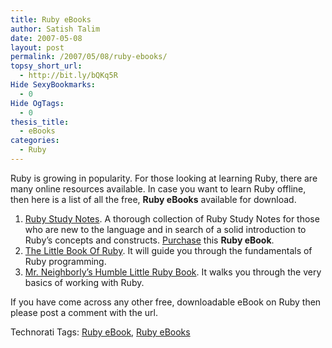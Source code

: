 ```yaml
---
title: Ruby eBooks
author: Satish Talim
date: 2007-05-08
layout: post
permalink: /2007/05/08/ruby-ebooks/
topsy_short_url:
  - http://bit.ly/bQKq5R
Hide SexyBookmarks:
  - 0
Hide OgTags:
  - 0
thesis_title:
  - eBooks
categories:
  - Ruby
---
```

<div>
  <p>
    Ruby is growing in popularity. For those looking at learning Ruby, there are many online resources available. In case you want to learn Ruby offline, then here is a list of all the free, <strong>Ruby eBooks</strong> available for download.
  </p>
  
  <ol>
    <li>
      <a href="http://rubylearning.com/" >Ruby Study Notes</a>. A thorough collection of Ruby Study Notes for those who are new to the language and in search of a solid introduction to Ruby&#8217;s concepts and constructs. <a href="http://rubylearning.com/download/downloads.html" >Purchase</a> this <strong>Ruby eBook</strong>.
    </li>
    <li>
      <a href="http://www.sapphiresteel.com/The-Little-Book-Of-Ruby" >The Little Book Of Ruby</a>. It will guide you through the fundamentals of Ruby programming.
    </li>
    <li>
      <a href="http://www.infoq.com/minibooks/ruby/" >Mr. Neighborly&#8217;s Humble Little Ruby Book</a>. It walks you through the very basics of working with Ruby.
    </li>
  </ol>
  
  <p>
    If you have come across any other free, downloadable eBook on Ruby then please post a comment with the url.
  </p>
</div>

<div>
  <a href="http://technorati.com/tag/Instant+Rails" rel="tag"></a><a href="http://technorati.com/tag/Quick+Ruby" rel="tag"></a><a href="http://technorati.com/tag/Instant+Rails" rel="tag"></a><a href="http://technorati.com/tag/Pune+Ruby" rel="tag"></a><a href="http://technorati.com/tag/Quick+Ruby+Guide" rel="tag"></a><a href="http://technorati.com/tag/Programming+Languages" rel="tag"></a><a href="http://technorati.com/tag/Blogs" rel="tag"></a><a href="http://technorati.com/tag/Ruby" rel="tag"></a><a href="http://technorati.com/tag/PuneRuby" rel="tag"></a><a href="http://technorati.com/tag/QuickRuby" rel="tag"></a><a href="http://technorati.com/tag/PuneBloggers" rel="tag"></a><a href="http://technorati.com/tag/PuneBlogs" rel="tag"></a><a href="http://technorati.com/tag/Blogosphere" rel="tag"></a><a href="http://technorati.com/tag/Digg" rel="tag"></a><a href="http://technorati.com/tag/Media" rel="tag"></a><a href="http://technorati.com/tag/Tip" rel="tag"></a><a href="http://technorati.com/tag/RSS" rel="tag"></a><a href="http://technorati.com/tag/Marketing" rel="tag"></a><a href="http://technorati.com/tag/News" rel="tag"></a><a href="http://technorati.com/tag/IndianGuru" rel="tag"></a><a href="http://technorati.com/tag/Blogging" rel="tag"></a><a href="http://technorati.com/tag/Internet" rel="tag"></a><a href="http://technorati.com/tag/Blog" rel="tag"></a><a href="http://technorati.com/tag/Technical+Support" rel="tag"></a><a href="http://technorati.com/tag/Free+Software" rel="tag"></a><a href="http://technorati.com/tag/Help" rel="tag"></a><a href="http://technorati.com/tag/Pune" rel="tag"></a><a href="http://technorati.com/tag/SatishTalim" rel="tag"></a><a href="http://technorati.com/tag/Satish+Talim" rel="tag"></a><a href="http://technorati.com/tag/Weblog" rel="tag"></a><a href="http://technorati.com/tag/Weblogs" rel="tag"></a><a href="http://technorati.com/tag/Training" rel="tag"></a><a href="http://technorati.com/tag/Free+Training" rel="tag"></a><a href="http://technorati.com/tag/Tutorial" rel="tag"></a><a href="http://technorati.com/tag/Education" rel="tag"></a><a href="http://technorati.com/tag/Teacher" rel="tag"></a><a href="http://technorati.com/tag/Learning+Ruby" rel="tag"></a>
</div>

Technorati Tags: <a href="http://technorati.com/tag/Ruby+eBook" rel="tag">Ruby eBook</a>, <a href="http://technorati.com/tag/Ruby+eBooks" rel="tag">Ruby eBooks</a>
